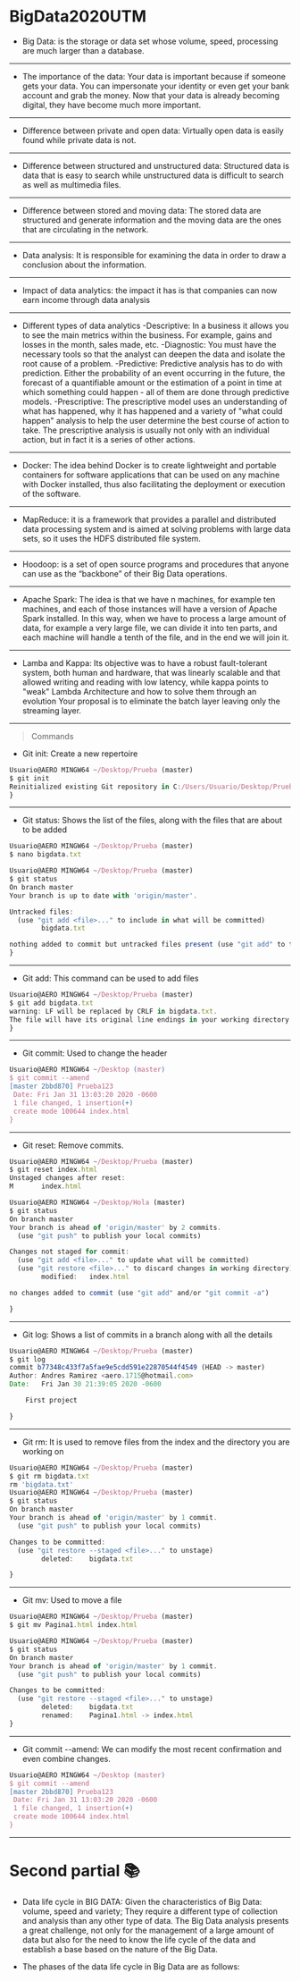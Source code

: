 # BigData2020UTM

+ Big Data: is the storage or data set whose volume, speed, processing are much larger than a database.
***

+ The importance of the data: Your data is important because if someone gets your data. You can impersonate your identity or even get your bank account and grab the money. Now that your data is already becoming digital, they have become much more important.
***

+ Difference between private and open data: Virtually open data is easily found while private data is not.
***

+ Difference between structured and unstructured data: Structured data is data that is easy to search while unstructured data is difficult to search as well as multimedia files.
***

+ Difference between stored and moving data: The stored data are structured and generate information and the moving data are the ones that are circulating in the network.
***

+ Data analysis: It is responsible for examining the data in order to draw a conclusion about the information.
***

+ Impact of data analytics: the impact it has is that companies can now earn income through data analysis
***

+ Different types of data analytics
-Descriptive: In a business it allows you to see the main metrics within the business. For example, gains and losses in the month, sales made, etc.
-Diagnostic: You must have the necessary tools so that the analyst can deepen the data and isolate the root cause of a problem.
-Predictive: Predictive analysis has to do with prediction. Either the probability of an event occurring in the future, the forecast of a quantifiable amount or the estimation of a point in time at which something could happen - all of them are done through predictive models.
-Prescriptive: The prescriptive model uses an understanding of what has happened, why it has happened and a variety of "what could happen" analysis to help the user determine the best course of action to take. The prescriptive analysis is usually not only with an individual action, but in fact it is a series of other actions.
***


+ Docker: The idea behind Docker is to create lightweight and portable containers for software applications that can be used on any machine with Docker installed, thus also facilitating the deployment or execution of the software.
***

+ MapReduce: it is a framework that provides a parallel and distributed data processing system and is aimed at solving problems with large data sets, so it uses the HDFS distributed file system.
***

+ Hoodoop: is a set of open source programs and procedures that anyone can use as the “backbone” of their Big Data operations.
***

+ Apache Spark: The idea is that we have n machines, for example ten machines, and each of those instances will have a version of Apache Spark installed. In this way, when we have to process a large amount of data, for example a very large file, we can divide it into ten parts, and each machine will handle a tenth of the file, and in the end we will join it.
***

+ Lamba and Kappa: Its objective was to have a robust fault-tolerant system, both human and hardware, that was linearly scalable and that allowed writing and reading with low latency, while kappa points to "weak" Lambda Architecture and how to solve them through an evolution Your proposal is to eliminate the batch layer leaving only the streaming layer.
***

> Commands

+ Git init: Create a new repertoire
```javascript
Usuario@AERO MINGW64 ~/Desktop/Prueba (master)
$ git init
Reinitialized existing Git repository in C:/Users/Usuario/Desktop/Prueba/.git/
}
```
***
+ Git status: Shows the list of the files, along with the files that are about to be added
```javascript
Usuario@AERO MINGW64 ~/Desktop/Prueba (master)
$ nano bigdata.txt

Usuario@AERO MINGW64 ~/Desktop/Prueba (master)
$ git status
On branch master
Your branch is up to date with 'origin/master'.

Untracked files:
  (use "git add <file>..." to include in what will be committed)
        bigdata.txt

nothing added to commit but untracked files present (use "git add" to track)
}
```
***

+ Git add: This command can be used to add files
```javascript
Usuario@AERO MINGW64 ~/Desktop/Prueba (master)
$ git add bigdata.txt
warning: LF will be replaced by CRLF in bigdata.txt.
The file will have its original line endings in your working directory
}

```
***

+ Git commit: Used to change the header
```javascript
Usuario@AERO MINGW64 ~/Desktop (master)
$ git commit --amend
[master 2bbd870] Prueba123
 Date: Fri Jan 31 13:03:20 2020 -0600
 1 file changed, 1 insertion(+)
 create mode 100644 index.html
}
```
***
+ Git reset: Remove commits.
```javascript
Usuario@AERO MINGW64 ~/Desktop/Prueba (master)
$ git reset index.html
Unstaged changes after reset:
M       index.html

Usuario@AERO MINGW64 ~/Desktop/Hola (master)
$ git status
On branch master
Your branch is ahead of 'origin/master' by 2 commits.
  (use "git push" to publish your local commits)

Changes not staged for commit:
  (use "git add <file>..." to update what will be committed)
  (use "git restore <file>..." to discard changes in working directory)
        modified:   index.html

no changes added to commit (use "git add" and/or "git commit -a")

}
```
***

+ Git log: Shows a list of commits in a branch along with all the details
```javascript
Usuario@AERO MINGW64 ~/Desktop/Prueba (master)
$ git log
commit b77348c433f7a5fae9e5cdd591e22870544f4549 (HEAD -> master)
Author: Andres Ramirez <aero.1715@hotmail.com>
Date:   Fri Jan 30 21:39:05 2020 -0600

    First project

}
```
***
+ Git rm: It is used to remove files from the index and the directory you are working on
```javascript
Usuario@AERO MINGW64 ~/Desktop/Prueba (master)
$ git rm bigdata.txt
rm 'bigdata.txt'
Usuario@AERO MINGW64 ~/Desktop/Prueba (master)
$ git status
On branch master
Your branch is ahead of 'origin/master' by 1 commit.
  (use "git push" to publish your local commits)

Changes to be committed:
  (use "git restore --staged <file>..." to unstage)
        deleted:    bigdata.txt

}
```
***
+ Git mv: Used to move a file
```javascript
Usuario@AERO MINGW64 ~/Desktop/Prueba (master)
$ git mv Pagina1.html index.html

Usuario@AERO MINGW64 ~/Desktop/Prueba (master)
$ git status
On branch master
Your branch is ahead of 'origin/master' by 1 commit.
  (use "git push" to publish your local commits)

Changes to be committed:
  (use "git restore --staged <file>..." to unstage)
        deleted:    bigdata.txt
        renamed:    Pagina1.html -> index.html
}
```
***
+ Git commit --amend: We can modify the most recent confirmation and even combine changes.
```javascript
Usuario@AERO MINGW64 ~/Desktop (master)
$ git commit --amend
[master 2bbd870] Prueba123
 Date: Fri Jan 31 13:03:20 2020 -0600
 1 file changed, 1 insertion(+)
 create mode 100644 index.html
}
```
***
# Second partial :books:

+ Data life cycle in BIG DATA: Given the characteristics of Big Data: volume, speed and variety; They require a different type of collection and analysis than any other type of data.
The Big Data analysis presents a great challenge, not only for the management of a large amount of data but also for the need to know the life cycle of the data and establish a base based on the nature of the Big Data.

- The phases of the data life cycle in Big Data are as follows:



